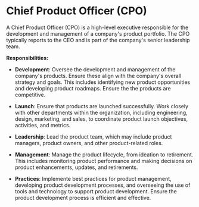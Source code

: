 # Chief Product Officer (CPO)

A Chief Product Officer (CPO) is a high-level executive responsible for the development and management of a company's product portfolio. The CPO typically reports to the CEO and is part of the company's senior leadership team.

**Responsibilities:**

* **Development**: Oversee the development and management of the company's products. Ensure these align with the company's overall strategy and goals. This includes identifying new product opportunities and developing product roadmaps. Ensure the the products are competitive. 

* **Launch**: Ensure that products are launched successfully. Work closely with other departments within the organization, including engineering, design, marketing, and sales, to coordinate product launch objectives, activities, and metrics.

* **Leadership**: Lead the product team, which may include product managers, product owners, and other product-related roles.

* **Management**: Manage the product lifecycle, from ideation to retirement. This includes monitoring product performance and making decisions on product enhancements, updates, and retirements. 
  
* **Practices**: Implemente best practices for product management, developing product development processes, and overseeing the use of tools and technology to support product development. Ensure the product development process is efficient and effective. 
